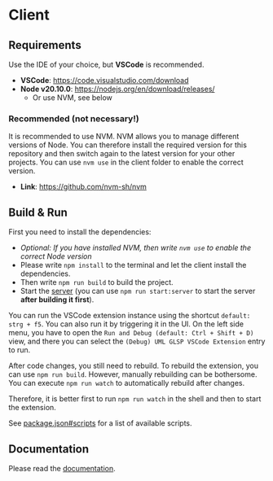 # Client

## Requirements

Use the IDE of your choice, but **VSCode** is recommended.

- **VSCode**: <https://code.visualstudio.com/download>
- **Node v20.10.0**: <https://nodejs.org/en/download/releases/>
    - Or use NVM, see below

### Recommended (not necessary!)

It is recommended to use NVM. NVM allows you to manage different versions of Node. You can therefore install the required version for this repository and then switch again to the latest version for your other projects. You can use `nvm use` in the client folder to enable the correct version.

- **Link**: <https://github.com/nvm-sh/nvm>

## Build & Run

First you need to install the dependencies:

- _Optional: If you have installed NVM, then write `nvm use` to enable the correct Node version_
- Please write `npm install` to the terminal and let the client install the dependencies.
- Then write `npm run build` to build the project.
- Start the [server](../server/README.md) (you can use `npm run start:server` to start the server **after building it first**).

You can run the VSCode extension instance using the shortcut `default: strg + f5`. You can also run it by triggering it in the UI. On the left side menu, you have to open the `Run and Debug (default: Ctrl + Shift + D)` view, and there you can select the `(Debug) UML GLSP VSCode Extension` entry to run.

After code changes, you still need to rebuild. To rebuild the extension, you can use `npm run build`. However, manually rebuilding can be bothersome. You can execute `npm run watch` to automatically rebuild after changes.

Therefore, it is better first to run `npm run watch` in the shell and then to start the extension.

See [package.json#scripts](./package.json) for a list of available scripts.

## Documentation

Please read the [documentation](./docs/README.md).
